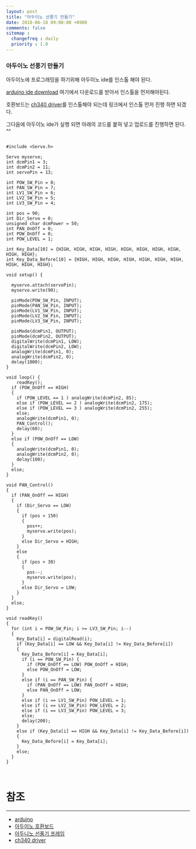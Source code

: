 ```yaml
---
layout: post
title: "아두이노 선풍기 만들기"
date: 2018-06-18 09:00:00 +0900
comments: false
sitemap :
  changefreq : daily
  priority : 1.0
---
```


### 아두이노 선풍기 만들기

아두이노에 프로그래밍을 하기위해 아두이노 ide를 인스톨 해야 된다.

[arduino ide download](https://www.arduino.cc/en/Main/Software) 여기에서 다운로드를 받아서 인스톨을 먼저해야된다.

호환보드는 [ch340 driver](https://sparks.gogo.co.nz/ch340.html)를 인스톨해야 되는데 링크에서 인스톨 먼저 진행 하면 되겠다.

그다음에 아두이노 ide가 실행 되면 아래의 코드를 붙혀 넣고 업로드를 진행하면 된다. ^^

```

#include <Servo.h>

Servo myservo;
int dcmPin1 = 3;
int dcmPin2 = 11;
int servoPin = 13;

int POW_SW_Pin = 8;
int PAN_SW_Pin = 7;
int LV1_SW_Pin = 6;
int LV2_SW_Pin = 5;
int LV3_SW_Pin = 4;

int pos = 90;
int Dir_Servo = 0;
unsigned char dcmPower = 50;
int PAN_OnOff = 0;
int POW_OnOff = 0;
int POW_LEVEL = 1;

int Key_Data[10] = {HIGH, HIGH, HIGH, HIGH, HIGH, HIGH, HIGH, HIGH, HIGH, HIGH};
int Key_Data_Before[10] = {HIGH, HIGH, HIGH, HIGH, HIGH, HIGH, HIGH, HIGH, HIGH, HIGH};

void setup() {

  myservo.attach(servoPin);
  myservo.write(90);
  
  pinMode(POW_SW_Pin, INPUT);
  pinMode(PAN_SW_Pin, INPUT);
  pinMode(LV1_SW_Pin, INPUT);
  pinMode(LV2_SW_Pin, INPUT);
  pinMode(LV3_SW_Pin, INPUT);

  pinMode(dcmPin1, OUTPUT);
  pinMode(dcmPin2, OUTPUT);
  digitalWrite(dcmPin1, LOW);
  digitalWrite(dcmPin2, LOW);
  analogWrite(dcmPin1, 0);
  analogWrite(dcmPin2, 0);
  delay(1000);
}

void loop() {
    readKey();
  if (POW_OnOff == HIGH)
  {
    if (POW_LEVEL == 1 ) analogWrite(dcmPin2, 85);
    else if (POW_LEVEL == 2 ) analogWrite(dcmPin2, 175);
    else if (POW_LEVEL == 3 ) analogWrite(dcmPin2, 255);
    else;
    analogWrite(dcmPin1, 0);
    PAN_Control();
    delay(60);
  }
  else if (POW_OnOff == LOW)
  { 
    analogWrite(dcmPin1, 0);
    analogWrite(dcmPin2, 0);
    delay(100);
  }
  else;
}

void PAN_Control()
{
  if (PAN_OnOff == HIGH)
  {
    if (Dir_Servo == LOW)
    {
      if (pos < 150)
      {
        pos++;
        myservo.write(pos);
      }
      else Dir_Servo = HIGH;
    }
    else
    {
      if (pos > 30)
      {
        pos--;
        myservo.write(pos);
      }
      else Dir_Servo = LOW;
    }
  }
  else;
}

void readKey()
{
  for (int i = POW_SW_Pin; i >= LV3_SW_Pin; i--)
  {
    Key_Data[i] = digitalRead(i);
    if (Key_Data[i] == LOW && Key_Data[i] != Key_Data_Before[i])
    {
      Key_Data_Before[i] = Key_Data[i];
      if (i == POW_SW_Pin) {
        if (POW_OnOff == LOW) POW_OnOff = HIGH;
        else POW_OnOff = LOW;
      }
      else if (i == PAN_SW_Pin) {
        if (PAN_OnOff == LOW) PAN_OnOff = HIGH;
        else PAN_OnOff = LOW;
      }
      else if (i == LV1_SW_Pin) POW_LEVEL = 1;
      else if (i == LV2_SW_Pin) POW_LEVEL = 2;
      else if (i == LV3_SW_Pin) POW_LEVEL = 3;
      else;
      delay(200);
    }
    else if (Key_Data[i] == HIGH && Key_Data[i] != Key_Data_Before[i])
    {
      Key_Data_Before[i] = Key_Data[i];
    }
    else;
  }
}



```

# 참조 
-----
* [arduino](https://www.arduino.cc/)
* [아두이노 호환보드](http://smartstore.naver.com/domekit/products/308227621)
* [아두니노 선풍기 프레임](http://smartstore.naver.com/domekit/products/2574181501)
* [ch340 driver](https://sparks.gogo.co.nz/ch340.html)
